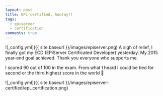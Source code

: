 ```yaml
---
layout: post
title: EPi certified, hooray!!
tags:
  - episerver
  - certification
comments: true
---
```


![_config.yml]({{ site.baseurl }}/images/episerver.png)
A sigh of relief, I finally got my ECD (EPiServer Certificated Developer) yesterday. My 2015 year-end goal achieved. Thank you everyone who supports me.


I scored 90 out of 100 in the exam. From what I heard I could be tied for second or the third highest score in the world 🙂


![_config.yml]({{ site.baseurl }}/images/episerver-certified/epi_certification.png)



